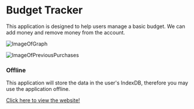 # Budget Tracker

This application is designed to help users manage a basic budget. We can add money and remove money from the account. 

![ImageOfGraph](./images/graph.png)

![ImageOfPreviousPurchases](./images/purchases.png)


### Offline

This application will store the data in the user's IndexDB, therefore you may use the application offline. 

[Click here to view the website!](https://track-budget-app.herokuapp.com/)